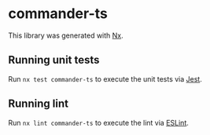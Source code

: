 # commander-ts

This library was generated with [Nx](https://nx.dev).

## Running unit tests

Run `nx test commander-ts` to execute the unit tests via [Jest](https://jestjs.io).

## Running lint

Run `nx lint commander-ts` to execute the lint via [ESLint](https://eslint.org/).
